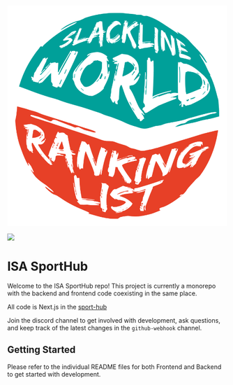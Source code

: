 ![](/sport-hub/public/favicon.ico)

[![](https://dcbadge.limes.pink/api/server/ugeS27zcuD)](https://discord.gg/ugeS27zcuD)

# ISA SportHub

Welcome to the ISA SportHub repo! This project is currently a monorepo with the backend and frontend code coexisting in the same place.

All code is Next.js in the [sport-hub](/sport-hub)

Join the discord channel to get involved with development, ask questions, and keep track of the latest changes in the `github-webhook` channel.

## Getting Started

Please refer to the individual README files for both Frontend and Backend to get started with development.